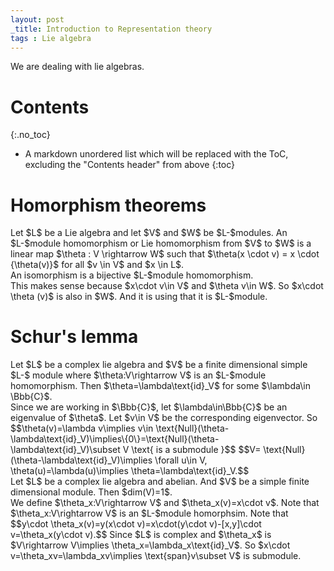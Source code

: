 ```yaml
---
layout: post
_title: Introduction to Representation theory
tags : Lie algebra
---
```


We are dealing with lie algebras.

# Contents
{:.no_toc}

* A markdown unordered list which will be replaced with the ToC, excluding the "Contents header" from above
{:toc}

# Homorphism theorems
<div class='definition'>
Let $L$ be a Lie algebra and let $V$ and $W$ be $L-$modules. An $L-$module homomorphism or Lie homomorphism from $V$ to $W$ is a linear map $\theta : V \rightarrow W$ such
that $\theta(x \cdot v) = x \cdot {\theta(v)}$ for all $v \in V$ and $x \in L$.
</div>
An isomorphism is a bijective $L-$module homomorphism.
<div class='remark'>
 This makes sense because $x\cdot v\in V$ and $\theta v\in W$. So $x\cdot \theta (v)$ is also in $W$. And it is using that it is $L-$module.
</div>

# Schur's lemma 
<div class='theorem'>
Let $L$ be a complex lie algebra and $V$ be a finite dimensional  simple $L-$ module where $\theta:V\rightarrow V$ is an $L-$module homomorphism. Then $\theta=\lambda\text{id}_V$ for some $\lambda\in \Bbb{C}$.
</div>
<div class='proof'>
 Since we are working in $\Bbb{C}$, let $\lambda\in\Bbb{C}$ be an eigenvalue of $\theta$. Let $v\in V$ be the corresponding eigenvector. So $$\theta(v)=\lambda v\implies v\in \text{Null}(\theta-\lambda\text{id}_V)\implies\{0\}=\text{Null}(\theta-\lambda\text{id}_V)\subset V \text{ is a submodule }$$ $$V= \text{Null}(\theta-\lambda\text{id}_V)\implies \forall u\in V, \theta(u)=\lambda(u)\implies \theta=\lambda\text{id}_V.$$
</div>
<div class='lemma'>
Let $L$ be a complex lie algebra and abelian. And $V$ be a simple finite dimensional module. Then $dim(V)=1$.
</div>
<div class='proof'>
We define $\theta_x:V\rightarrow V$ and $\theta_x(v)=x\cdot v$. Note that $\theta_x:V\rightarrow V$ is an $L-$module homorphsim. Note that $$y\cdot \theta_x(v)=y(x\cdot v)=x\cdot(y\cdot v)-[x,y]\cdot v=\theta_x(y\cdot v).$$ Since $L$ is complex and $\theta_x$ is $V\rightarrow V\implies \theta_x=\lambda_x\text{id}_V$. So $x\cdot v=\theta_xv=\lambda_xv\implies \text{span}v\subset V$ is submodule.
</div>
